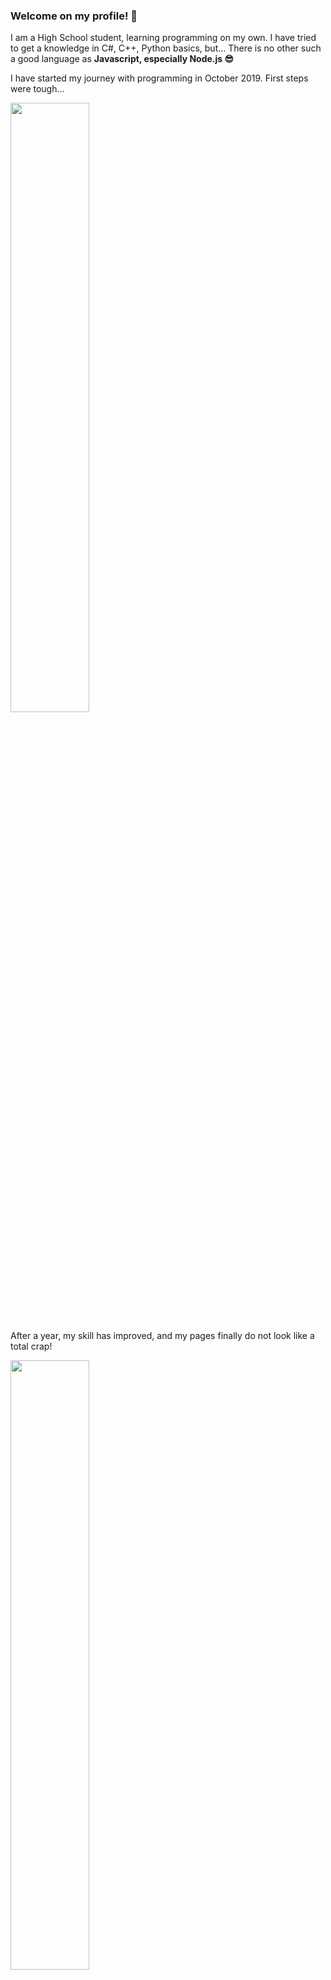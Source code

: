 ### Welcome on my profile! 👋

I am a High School student, learning programming on my own. I have tried to get a knowledge in C#, C++, Python basics, but...
    There is no other such a good language as <b> Javascript, especially Node.js 😎 </b>
    
<p> I have started my journey with programming in October 2019. First steps were tough...</p>
<img src = "wzslr321/wzslr321/images/readmeimage.png" width=50% height = 50%> 
<p> After a year, my skill has improved, and my pages finally do not look like a total crap! </p>
<img src = "wzslr321/wzslr321/images/readmeimage2.png" width = 50% height = 50%>
<p> I prefer back-end coding, with Node.js, but I want to become <b> MERN </b> full stack developer, so I have to get into React. I already have spent  a dozen hours with TypeScript, and it wasn`t so bad 😏 </p>

<p> I plan to make some cool repositories, so hopefully everyone will find any useful line of code for himself ✋

<!--
**wzslr321/wzslr321** is a ✨ _special_ ✨ repository because its `README.md` (this file) appears on your GitHub profile.

Here are some ideas to get you started:

- 🔭 I’m currently working on ...
- 🌱 I’m currently learning ...
- 👯 I’m looking to collaborate on ...
- 🤔 I’m looking for help with ...
- 💬 Ask me about ...
- 📫 How to reach me: ...
- 😄 Pronouns: ...
- ⚡ Fun fact: ...
-->

